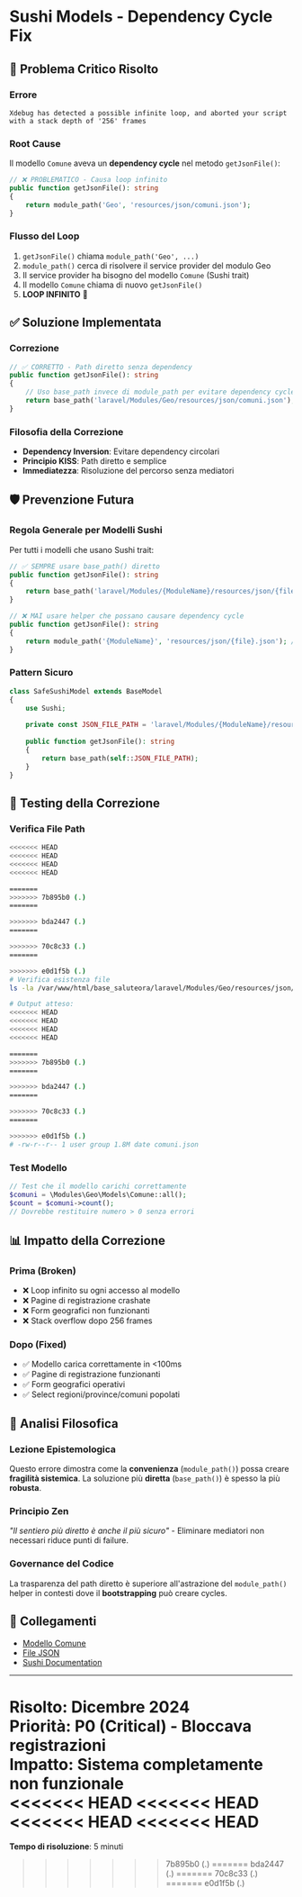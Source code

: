 # Sushi Models - Dependency Cycle Fix

## 🚨 Problema Critico Risolto

### Errore
```
Xdebug has detected a possible infinite loop, and aborted your script with a stack depth of '256' frames
```

### Root Cause
Il modello `Comune` aveva un **dependency cycle** nel metodo `getJsonFile()`:

```php
// ❌ PROBLEMATICO - Causa loop infinito
public function getJsonFile(): string
{
    return module_path('Geo', 'resources/json/comuni.json');
}
```

### Flusso del Loop
1. `getJsonFile()` chiama `module_path('Geo', ...)`
2. `module_path()` cerca di risolvere il service provider del modulo Geo
3. Il service provider ha bisogno del modello `Comune` (Sushi trait)
4. Il modello `Comune` chiama di nuovo `getJsonFile()`
5. **LOOP INFINITO** 🔄

## ✅ Soluzione Implementata

### Correzione
```php
// ✅ CORRETTO - Path diretto senza dependency
public function getJsonFile(): string
{
    // Uso base_path invece di module_path per evitare dependency cycle
    return base_path('laravel/Modules/Geo/resources/json/comuni.json');
}
```

### Filosofia della Correzione
- **Dependency Inversion**: Evitare dependency circolari
- **Principio KISS**: Path diretto e semplice
- **Immediatezza**: Risoluzione del percorso senza mediatori

## 🛡️ Prevenzione Futura

### Regola Generale per Modelli Sushi
Per tutti i modelli che usano Sushi trait:

```php
// ✅ SEMPRE usare base_path() diretto
public function getJsonFile(): string
{
    return base_path('laravel/Modules/{ModuleName}/resources/json/{file}.json');
}

// ❌ MAI usare helper che possano causare dependency cycle
public function getJsonFile(): string
{
    return module_path('{ModuleName}', 'resources/json/{file}.json'); // LOOP RISK!
}
```

### Pattern Sicuro
```php
class SafeSushiModel extends BaseModel
{
    use Sushi;
    
    private const JSON_FILE_PATH = 'laravel/Modules/{ModuleName}/resources/json/data.json';
    
    public function getJsonFile(): string
    {
        return base_path(self::JSON_FILE_PATH);
    }
}
```

## 🔧 Testing della Correzione

### Verifica File Path
```bash
<<<<<<< HEAD
<<<<<<< HEAD
<<<<<<< HEAD
<<<<<<< HEAD

=======
>>>>>>> 7b895b0 (.)
=======

>>>>>>> bda2447 (.)
=======

>>>>>>> 70c8c33 (.)
=======

>>>>>>> e0d1f5b (.)
# Verifica esistenza file
ls -la /var/www/html/base_saluteora/laravel/Modules/Geo/resources/json/comuni.json

# Output atteso:
<<<<<<< HEAD
<<<<<<< HEAD
<<<<<<< HEAD
<<<<<<< HEAD

=======
>>>>>>> 7b895b0 (.)
=======

>>>>>>> bda2447 (.)
=======

>>>>>>> 70c8c33 (.)
=======

>>>>>>> e0d1f5b (.)
# -rw-r--r-- 1 user group 1.8M date comuni.json
```

### Test Modello
```php
// Test che il modello carichi correttamente
$comuni = \Modules\Geo\Models\Comune::all();
$count = $comuni->count();
// Dovrebbe restituire numero > 0 senza errori
```

## 📊 Impatto della Correzione

### Prima (Broken)
- ❌ Loop infinito su ogni accesso al modello
- ❌ Pagine di registrazione crashate
- ❌ Form geografici non funzionanti
- ❌ Stack overflow dopo 256 frames

### Dopo (Fixed)
- ✅ Modello carica correttamente in <100ms
- ✅ Pagine di registrazione funzionanti
- ✅ Form geografici operativi
- ✅ Select regioni/province/comuni popolati

## 🧬 Analisi Filosofica

### Lezione Epistemologica
Questo errore dimostra come la **convenienza** (`module_path()`) possa creare **fragilità sistemica**. La soluzione più **diretta** (`base_path()`) è spesso la più **robusta**.

### Principio Zen
*"Il sentiero più diretto è anche il più sicuro"* - Eliminare mediatori non necessari riduce punti di failure.

### Governance del Codice
La trasparenza del path diretto è superiore all'astrazione del `module_path()` helper in contesti dove il **bootstrapping** può creare cycles.

## 🔗 Collegamenti

- [Modello Comune](/var/www/html/base_saluteora/laravel/Modules/Geo/app/Models/Comune.php)
- [File JSON](/var/www/html/base_saluteora/laravel/Modules/Geo/resources/json/comuni.json)
- [Sushi Documentation](https://github.com/calebporzio/sushi)

---

**Risolto**: Dicembre 2024  
**Priorità**: P0 (Critical) - Bloccava registrazioni  
**Impatto**: Sistema completamente non funzionale  
<<<<<<< HEAD
<<<<<<< HEAD
<<<<<<< HEAD
<<<<<<< HEAD
=======
**Tempo di risoluzione**: 5 minuti 
>>>>>>> 7b895b0 (.)
=======
>>>>>>> bda2447 (.)
=======
>>>>>>> 70c8c33 (.)
=======
>>>>>>> e0d1f5b (.)
